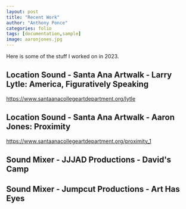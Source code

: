 ```yaml
---
layout: post
title: "Recent Work"
author: "Anthony Ponce"
categories: folio
tags: [documentation,sample]
image: aaronjones.jpg
---
```


Here is some of the stuff I worked on in 2023.

## Location Sound - Santa Ana Artwalk - Larry Lytle: America, Figuratively Speaking

https://www.santaanacollegeartdepartment.org/lytle

## Location Sound - Santa Ana Artwalk - Aaron Jones: Proximity 

https://www.santaanacollegeartdepartment.org/proximity_1

## Sound Mixer - JJJAD Productions - David's Camp 

## Sound Mixer - Jumpcut Productions - Art Has Eyes
